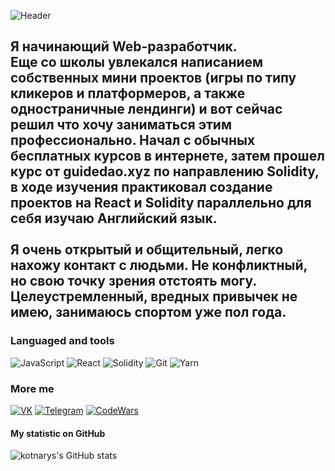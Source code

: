 ![Header](https://www.krojac.com/wp-content/uploads/2017/05/frontend-developer-1920x400.png)


## Я начинающий Web-разработчик.<br> Еще со школы увлекался написанием собственных мини проектов (игры по типу кликеров и платформеров, а также одностраничные лендинги) и вот сейчас решил что хочу заниматься этим профессионально. Начал с обычных бесплатных курсов в интернете, затем прошел курс от guidedao.xyz по направлению Solidity, в ходе изучения практиковал создание проектов на React и Solidity параллельно для себя изучаю Английский язык.<br> <br> Я очень открытый и общительный, легко нахожу контакт с людьми. Не конфликтный, но свою точку зрения отстоять могу. Целеустремленный, вредных привычек не имею, занимаюсь спортом уже пол года.

### Languaged and tools

![JavaScript](https://img.shields.io/badge/-JavaScript-090909?style=for-the-badge&logo=JavaScript&logoColor=E9D54D)
![React](https://img.shields.io/badge/-React-090909?style=for-the-badge&logo=React&logoColor=47c5FB)
![Solidity](https://img.shields.io/badge/-Solidity-090909?style=for-the-badge&logo=Solidity&logoColor=47c5FB)
![Git](https://img.shields.io/badge/-Git-090909?style=for-the-badge&logo=Git&logoColor=orange)
![Yarn](https://img.shields.io/badge/-Yarn-090909?style=for-the-badge&logo=yarn&logoColor=blue)


### More me

[![VK](https://img.shields.io/badge/VK-090909?style=for-the-badge&logo=Vk&logoColor=blue)](https://vk.com/kotnarys)
[![Telegram](https://img.shields.io/badge/Telegram-090909?style=for-the-badge&logo=telegram&logoColor=47c5FB)](https://t.me/kotnarys)
[![CodeWars](https://img.shields.io/badge/CodeWars-090909?style=for-the-badge&logo=codewars&logoColor=orange)](https://www.codewars.com/users/kotnarys)

#### My statistic on GitHub

![kotnarys's GitHub stats](https://github-readme-stats.vercel.app/api?username=kotnarys&show_icons=true&hide=issues,contribs)
